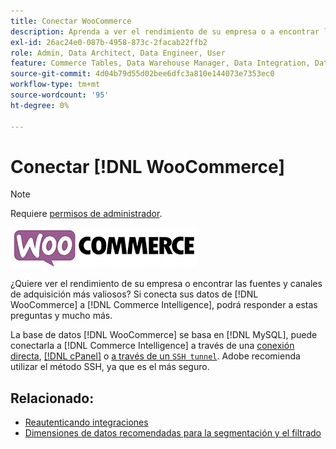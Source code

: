 ```yaml
---
title: Conectar WooCommerce
description: Aprenda a ver el rendimiento de su empresa o a encontrar las fuentes y los canales de adquisición más valiosos.
exl-id: 26ac24e0-087b-4958-873c-2facab22ffb2
role: Admin, Data Architect, Data Engineer, User
feature: Commerce Tables, Data Warehouse Manager, Data Integration, Data Import/Export
source-git-commit: 4d04b79d55d02bee6dfc3a810e144073e7353ec0
workflow-type: tm+mt
source-wordcount: '95'
ht-degree: 0%

---
```


# Conectar [!DNL WooCommerce]

>[!NOTE]
>
>Requiere [permisos de administrador](../../../administrator/user-management/user-management.md).

![Logotipo de WooCommerce](../../../assets/WooCommerce-Logo.jpg)

¿Quiere ver el rendimiento de su empresa o encontrar las fuentes y canales de adquisición más valiosos? Si conecta sus datos de [!DNL WooCommerce] a [!DNL Commerce Intelligence], podrá responder a estas preguntas y mucho más.

La base de datos [!DNL WooCommerce] se basa en [!DNL MySQL], puede conectarla a [!DNL Commerce Intelligence] a través de una [conexión directa](../integrations/mysql-via-a-direct-connection.md), [[!DNL cPanel]](../integrations/mysql-via-cpanel.md) o [a través de un `SSH tunnel`](../integrations/mysql-via-ssh-tunnel.md). Adobe recomienda utilizar el método SSH, ya que es el más seguro.

## Relacionado:

* [Reautenticando integraciones](https://experienceleague.adobe.com/docs/commerce-knowledge-base/kb/how-to/mbi-reauthenticating-integrations.html?lang=es)
* [Dimensiones de datos recomendadas para la segmentación y el filtrado](../../../best-practices/segment-filter.md)
